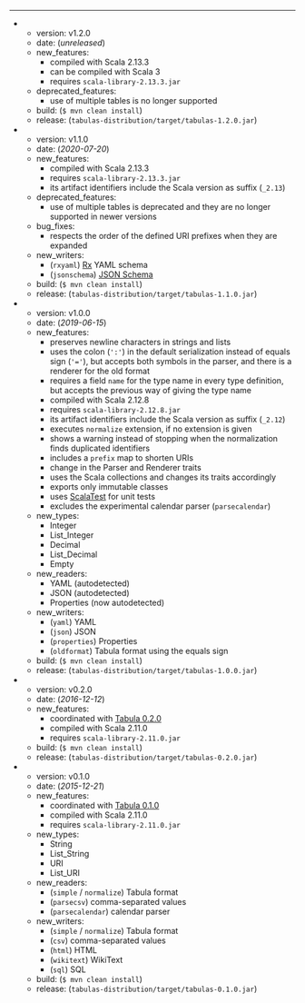 ---
- - version: v1.2.0
  - date: (*unreleased*)
  - new_features:
    - compiled with Scala 2.13.3
    - can be compiled with Scala 3
    - requires `scala-library-2.13.3.jar`
  - deprecated_features:
    - use of multiple tables is no longer supported
  - build: (`$ mvn clean install`)
  - release: (`tabulas-distribution/target/tabulas-1.2.0.jar`)

- - version: v1.1.0
  - date: (*2020-07-20*)
  - new_features:
    - compiled with Scala 2.13.3
    - requires `scala-library-2.13.3.jar`
    - its artifact identifiers include the Scala version as suffix (`_2.13`)
  - deprecated_features:
    - use of multiple tables is deprecated and they are no longer supported in newer
      versions
  - bug_fixes:
    - respects the order of the defined URI prefixes when they are expanded
  - new_writers:
    - (`rxyaml`) [Rx](http://rx.codesimply.com/) YAML schema
    - (`jsonschema`) [JSON Schema](https://json-schema.org/)
  - build: (`$ mvn clean install`)
  - release: (`tabulas-distribution/target/tabulas-1.1.0.jar`)

- - version: v1.0.0
  - date: (*2019-06-15*)
  - new_features:
    - preserves newline characters in strings and lists
    - uses the colon (`':'`) in the default serialization instead of equals sign (`'='`),
      but accepts both symbols in the parser, and there is a renderer for the old
      format
    - requires a field `name` for the type name in every type definition, but accepts
      the previous way of giving the type name
    - compiled with Scala 2.12.8
    - requires `scala-library-2.12.8.jar`
    - its artifact identifiers include the Scala version as suffix (`_2.12`)
    - executes `normalize` extension, if no extension is given
    - shows a warning instead of stopping when the normalization finds duplicated
      identifiers
    - includes a `prefix` map to shorten URIs
    - change in the Parser and Renderer traits
    - uses the Scala collections and changes its traits accordingly
    - exports only immutable classes
    - uses [ScalaTest](http://www.scalatest.org) for unit tests
    - excludes the experimental calendar parser (`parsecalendar`)
  - new_types:
    - Integer
    - List_Integer
    - Decimal
    - List_Decimal
    - Empty
  - new_readers:
    - YAML (autodetected)
    - JSON (autodetected)
    - Properties (now autodetected)
  - new_writers:
    - (`yaml`) YAML
    - (`json`) JSON
    - (`properties`) Properties
    - (`oldformat`) Tabula format using the equals sign
  - build: (`$ mvn clean install`)
  - release: (`tabulas-distribution/target/tabulas-1.0.0.jar`)

- - version: v0.2.0
  - date: (*2016-12-12*)
  - new_features:
    - coordinated with [Tabula 0.2.0](https://github.com/julianmendez/tabula)
    - compiled with Scala 2.11.0
    - requires `scala-library-2.11.0.jar`
  - build: (`$ mvn clean install`)
  - release: (`tabulas-distribution/target/tabulas-0.2.0.jar`)

- - version: v0.1.0
  - date: (*2015-12-21*)
  - new_features:
    - coordinated with [Tabula 0.1.0](https://github.com/julianmendez/tabula)
    - compiled with Scala 2.11.0
    - requires `scala-library-2.11.0.jar`
  - new_types:
    - String
    - List_String
    - URI
    - List_URI
  - new_readers:
    - (`simple` / `normalize`) Tabula format
    - (`parsecsv`) comma-separated values
    - (`parsecalendar`) calendar parser
  - new_writers:
    - (`simple` / `normalize`) Tabula format
    - (`csv`) comma-separated values
    - (`html`) HTML
    - (`wikitext`) WikiText
    - (`sql`) SQL
  - build: (`$ mvn clean install`)
  - release: (`tabulas-distribution/target/tabulas-0.1.0.jar`)


